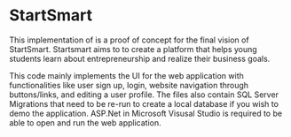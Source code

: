 # StartSmart

This implementation of is a proof of concept for the final vision of StartSmart. Startsmart aims to to create a platform that helps young students learn about entrepreneurship and realize their business goals.

This code mainly implements the UI for the web application with functionalities like user sign up, login, website navigation through buttons/links, and editing a user profile. The files also contain SQL Server Migrations that need to be re-run to create a local database if you wish to demo the application. ASP.Net in Microsoft Visusal Studio is required to be able to open and run the web application.



